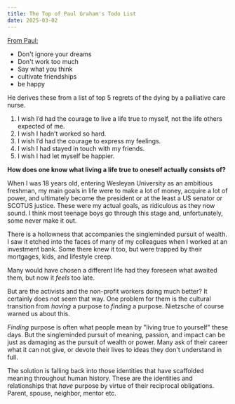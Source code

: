 ```yaml
---
title: The Top of Paul Graham's Todo List
date: 2025-03-02
---
```

[From Paul:](https://paulgraham.com/todo.html)

- Don't ignore your dreams
- Don't work too much
- Say what you think
- cultivate friendships
- be happy

He derives these from a list of top 5 regrets of the dying by a palliative care nurse.

1.  I wish I’d had the courage to live a life true to myself, not the life others expected of me.
2.  I wish I hadn’t worked so hard.
3.  I wish I’d had the courage to express my feelings.
4.  I wish I had stayed in touch with my friends.
5.  I wish I had let myself be happier.

**How does one know what living a life true to oneself actually consists of?**

When I was 18 years old, entering Wesleyan University as an ambitious freshman, my main goals in life were to make a lot of money, acquire a lot of power, and ultimately become the president or at the least a US senator or SCOTUS justice. These were my actual goals, as ridiculous as they now sound.  I think most teenage boys go through this stage and, unfortunately, some never make it out.  

There is a hollowness that accompanies the singleminded pursuit of wealth.  I saw it etched into the faces of many of my colleagues when I worked at an investment bank.  Some there knew it too, but were trapped by their mortgages, kids, and lifestyle creep.  

Many would have chosen a different life had they foreseen what awaited them, but now it *feels* too late.

But are the activists and the non-profit workers doing much better?  It certainly does not seem that way. One problem for them is the cultural transition from *having* a purpose to *finding* a purpose. Nietzsche of course warned us about this. 

*Finding* purpose is often what people mean by "living true to yourself" these days. But the singleminded pursuit of meaning, passion, and impact can be just as damaging as the pursuit of wealth or power. Many ask of their career what it can not give, or devote their lives to ideas they don't understand in full. 

The solution is falling back into those identities that have scaffolded meaning throughout human history. These are the identities and relationships that *have* purpose by virtue of their reciprocal obligations. Parent, spouse, neighbor, mentor etc. 